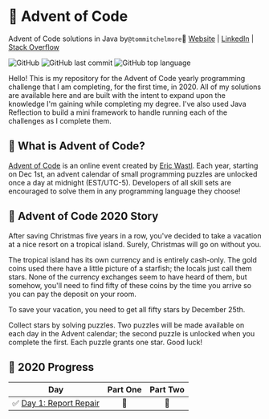 
# 🎄 Advent of Code
Advent of Code solutions in Java by`@tommitchelmore`🔔 [Website](https://tommitchelmore.com) | [LinkedIn](https://www.linkedin.com/in/tommitchelmore/) | [Stack Overflow](https://stackoverflow.com/users/8671742/tom-mitchelmore)

![GitHub](https://img.shields.io/github/license/tommitchelmore/adventofcode?style=flat-square)
![GitHub last commit](https://img.shields.io/github/last-commit/tommitchelmore/adventofcode?style=flat-square)
![GitHub top language](https://img.shields.io/github/languages/top/tommitchelmore/adventofcode?style=flat-square)

Hello!  This is my repository for the Advent of Code yearly programming challenge that I am completing, for the first time, in 2020.  All of my solutions are available here and are built with the intent to expand upon the knowledge I'm gaining while completing my degree.  I've also used Java Reflection to build a mini framework to handle running each of the challenges as I complete them.

## 🎅 What is Advent of Code?
[Advent of Code](http://adventofcode.com) is an online event created by [Eric Wastl](https://twitter.com/ericwastl). Each year, starting on Dec 1st, an advent calendar of small programming puzzles are unlocked once a day at midnight (EST/UTC-5). Developers of all skill sets are encouraged to solve them in any programming language they choose!

## 📖 Advent of Code 2020 Story
After saving Christmas five years in a row, you've decided to take a vacation at a nice resort on a tropical island. Surely, Christmas will go on without you.

The tropical island has its own currency and is entirely cash-only. The gold coins used there have a little picture of a starfish; the locals just call them stars. None of the currency exchanges seem to have heard of them, but somehow, you'll need to find fifty of these coins by the time you arrive so you can pay the deposit on your room.

To save your vacation, you need to get all fifty stars by December 25th.

Collect stars by solving puzzles. Two puzzles will be made available on each day in the Advent calendar; the second puzzle is unlocked when you complete the first. Each puzzle grants one star. Good luck!

## 🌟 2020 Progress

| Day  | Part One | Part Two | 
|---|:---:|:---:|
| ✅ [Day 1: Report Repair](https://github.com/tommitchelmore/adventofcode/blob/main/src/com/tommitchelmore/adventofcode/year2020/days/Day1.java)| 🌟 | 🌟 |
